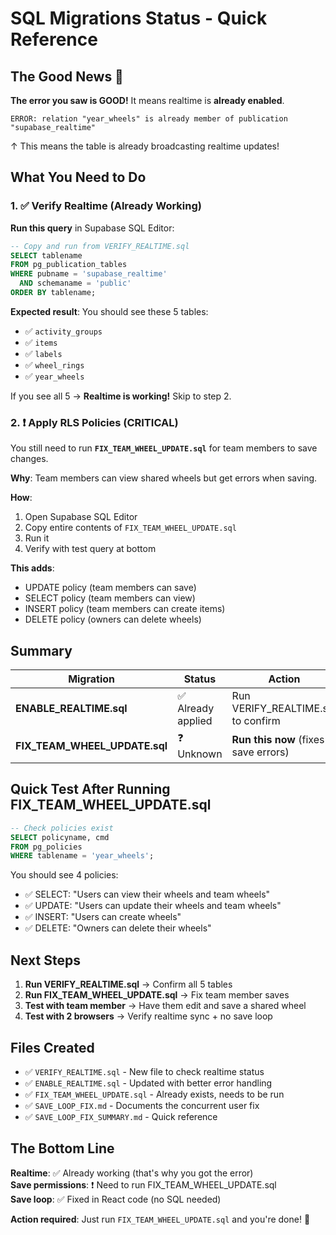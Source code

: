 # SQL Migrations Status - Quick Reference

## The Good News 🎉

**The error you saw is GOOD!** It means realtime is **already enabled**.

```
ERROR: relation "year_wheels" is already member of publication "supabase_realtime"
```
↑ This means the table is already broadcasting realtime updates!

## What You Need to Do

### 1. ✅ Verify Realtime (Already Working)

**Run this query** in Supabase SQL Editor:
```sql
-- Copy and run from VERIFY_REALTIME.sql
SELECT tablename 
FROM pg_publication_tables
WHERE pubname = 'supabase_realtime'
  AND schemaname = 'public'
ORDER BY tablename;
```

**Expected result**: You should see these 5 tables:
- ✅ `activity_groups`
- ✅ `items`
- ✅ `labels`
- ✅ `wheel_rings`
- ✅ `year_wheels`

If you see all 5 → **Realtime is working!** Skip to step 2.

### 2. ❗ Apply RLS Policies (CRITICAL)

You still need to run **`FIX_TEAM_WHEEL_UPDATE.sql`** for team members to save changes.

**Why**: Team members can view shared wheels but get errors when saving.

**How**: 
1. Open Supabase SQL Editor
2. Copy entire contents of `FIX_TEAM_WHEEL_UPDATE.sql`
3. Run it
4. Verify with test query at bottom

**This adds**:
- UPDATE policy (team members can save)
- SELECT policy (team members can view)
- INSERT policy (team members can create items)
- DELETE policy (owners can delete wheels)

## Summary

| Migration | Status | Action |
|-----------|--------|--------|
| **ENABLE_REALTIME.sql** | ✅ Already applied | Run VERIFY_REALTIME.sql to confirm |
| **FIX_TEAM_WHEEL_UPDATE.sql** | ❓ Unknown | **Run this now** (fixes save errors) |

## Quick Test After Running FIX_TEAM_WHEEL_UPDATE.sql

```sql
-- Check policies exist
SELECT policyname, cmd 
FROM pg_policies 
WHERE tablename = 'year_wheels';
```

You should see 4 policies:
- ✅ SELECT: "Users can view their wheels and team wheels"
- ✅ UPDATE: "Users can update their wheels and team wheels"
- ✅ INSERT: "Users can create wheels"
- ✅ DELETE: "Owners can delete their wheels"

## Next Steps

1. **Run VERIFY_REALTIME.sql** → Confirm all 5 tables
2. **Run FIX_TEAM_WHEEL_UPDATE.sql** → Fix team member saves
3. **Test with team member** → Have them edit and save a shared wheel
4. **Test with 2 browsers** → Verify realtime sync + no save loop

## Files Created

- ✅ `VERIFY_REALTIME.sql` - New file to check realtime status
- ✅ `ENABLE_REALTIME.sql` - Updated with better error handling
- ✅ `FIX_TEAM_WHEEL_UPDATE.sql` - Already exists, needs to be run
- ✅ `SAVE_LOOP_FIX.md` - Documents the concurrent user fix
- ✅ `SAVE_LOOP_FIX_SUMMARY.md` - Quick reference

## The Bottom Line

**Realtime**: ✅ Already working (that's why you got the error)  
**Save permissions**: ❗ Need to run FIX_TEAM_WHEEL_UPDATE.sql  
**Save loop**: ✅ Fixed in React code (no SQL needed)

**Action required**: Just run `FIX_TEAM_WHEEL_UPDATE.sql` and you're done! 🚀
